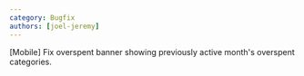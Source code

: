 ```yaml
---
category: Bugfix
authors: [joel-jeremy]
---
```


[Mobile] Fix overspent banner showing previously active month's overspent categories.

